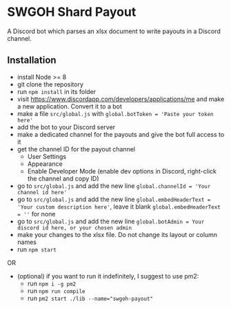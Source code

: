 # SWGOH Shard Payout

A Discord bot which parses an xlsx document to write payouts in a Discord channel.

## Installation

- install Node >= 8
- git clone the repository
- run `npm install` in its folder
- visit https://www.discordapp.com/developers/applications/me and make a new application. Convert it to a bot
- make a file `src/global.js` with `global.botToken = 'Paste your token here'`
- add the bot to your Discord server
- make a dedicated channel for the payouts and give the bot full access to it
- get the channel ID for the payout channel
  - User Settings
  - Appearance
  - Enable Developer Mode
   (enable dev options in Discord, right-click the channel and copy ID)
- go to `src/global.js` and add the new line `global.channelId = 'Your channel id here'`
- go to `src/global.js` and add the new line `global.embedHeaderText = 'Your custom description here'`, leave it blank `global.embedHeaderText = ''` for none 
- go to `src/global.js` and add the new line `global.botAdmin = Your discord id here, or your chosen admin`
- make your changes to the xlsx file. Do not change its layout or column names
- run `npm start`

OR

- (optional) if you want to run it indefinitely, I suggest to use pm2:
  - run `npm i -g pm2`
  - run `npm run compile`
  - run `pm2 start ./lib --name="swgoh-payout"`
